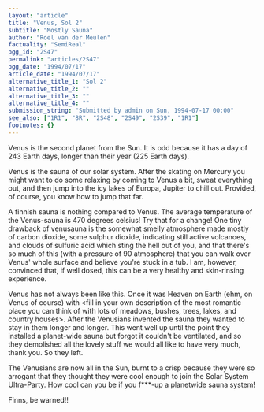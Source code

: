 ```yaml
---
layout: "article"
title: "Venus, Sol 2"
subtitle: "Mostly Sauna"
author: "Roel van der Meulen"
factuality: "SemiReal"
pgg_id: "2S47"
permalink: "articles/2S47"
pgg_date: "1994/07/17"
article_date: "1994/07/17"
alternative_title_1: "Sol 2"
alternative_title_2: ""
alternative_title_3: ""
alternative_title_4: ""
submission_string: "Submitted by admin on Sun, 1994-07-17 00:00"
see_also: ["1R1", "8R", "2S48", "2S49", "2S39", "1R1"]
footnotes: {}
---
```

<div>
<p>Venus is the second planet from the Sun. It is odd because it has a day of 243 Earth days, longer than their year (225 Earth days).</p>
<p>Venus is the sauna of our solar system. After the skating on Mercury you might want to do some relaxing by coming to Venus a bit, sweat everything out, and then jump into the icy lakes of Europa, Jupiter to chill out. Provided, of course, you know how to jump that far.</p>
<p>A finnish sauna is nothing compared to Venus. The average temperature of the Venus-sauna is 470 degrees celsius! Try that for a change! One tiny drawback of venusauna is the somewhat smelly atmosphere made mostly of carbon dioxide, some sulphur dioxide, indicating still active volcanoes, and clouds of sulfuric acid which sting the hell out of you, and that there's so much of this (with a pressure of 90 atmosphere) that you can walk over Venus' whole surface and believe you're stuck in a tub. I am, however, convinced that, if well dosed, this can be a very healthy and skin-rinsing experience.</p>
<p>Venus has not always been like this. Once it was Heaven on Earth (ehm, on Venus of course) with &lt;fill in your own description of the most romantic place you can think of with lots of meadows, bushes, trees, lakes, and country houses&gt;. After the Venusians invented the sauna they wanted to stay in them longer and longer. This went well up until the point they installed a planet-wide sauna but forgot it couldn't be ventilated, and so they demolished all the lovely stuff we would all like to have very much, thank you. So they left.</p>
<p>The Venusians are now all in the Sun, burnt to a crisp because they were so arrogant that they thought they were cool enough to join the Solar System Ultra-Party. How cool can you be if you f***-up a planetwide sauna system!</p>
<p>Finns, be warned!!</p>
</div>
